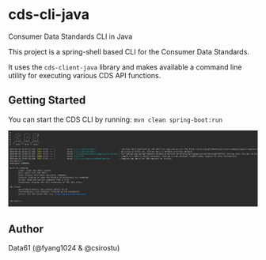 # cds-cli-java

Consumer Data Standards CLI in Java

This project is a spring-shell based CLI for the Consumer Data Standards.

It uses the ``cds-client-java`` library and makes available a command line utility for executing various CDS API functions.

## Getting Started

You can start the CDS CLI by running: ``mvn clean spring-boot:run``

![Alt CDS-client-shell](./cds-client-shell.png?raw=true "CDS Client Shell")

## Author

Data61 (@fyang1024 & @csirostu)


